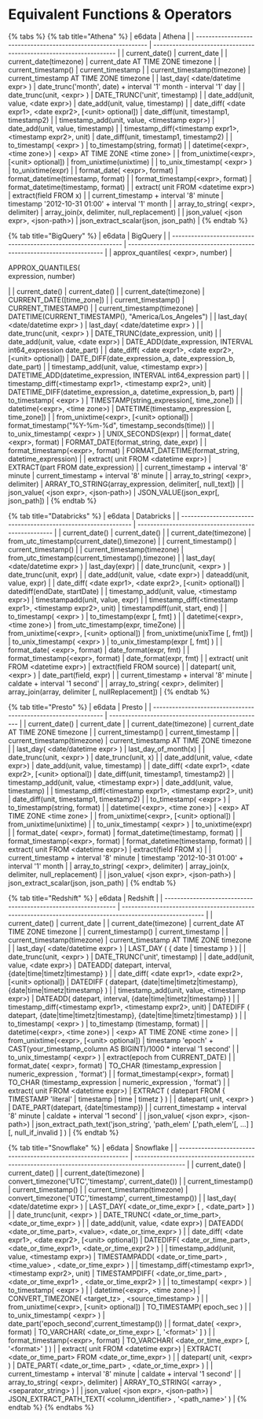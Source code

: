 # Equivalent Functions  & Operators



{% tabs %}
{% tab title="Athena" %}
| e6data                                                         | Athena                                                             |
| -------------------------------------------------------------- | ------------------------------------------------------------------ |
| current\_date()                                                | current\_date                                                      |
| current\_date(timezone)                                        | current\_date AT TIME ZONE timezone                                |
| current\_timestamp()                                           | current\_timestamp                                                 |
| current\_timestamp(timezone)                                   | current\_timestamp AT TIME ZONE timezone                           |
| last\_day( \<date/datetime expr> )                             | date\_trunc('month', date) + interval '1' month - interval '1' day |
| date\_trunc(unit, \<expr> )                                    | DATE\_TRUNC('unit', timestamp)                                     |
| date\_add(unit, value, \<date expr>)                           | date\_add(unit, value, timestamp)                                  |
| date\_diff( \<date expr1>, \<date expr2>, \[\<unit> optional]) | date\_diff(unit, timestamp1, timestamp2)                           |
| timestamp\_add(unit, value, \<timestamp expr>)                 | date\_add(unit, value, timestamp)                                  |
| timestamp\_diff(\<timestamp expr1>, \<timestamp expr2>, unit)  | date\_diff(unit, timestamp1, timestamp2)                           |
| to\_timestamp( \<expr> )                                       | to\_timestamp(string, format)                                      |
| datetime(\<expr>, \<time zone>)                                | \<exp> AT TIME ZONE \<time zone>                                   |
| from\_unixtime(\<expr>, \[\<unit> optional])                   | from\_unixtime(unixtime)                                           |
| to\_unix\_timestamp( \<expr> )                                 | to\_unixtime(expr)                                                 |
| format\_date( \<expr>, format)                                 | format\_datetime(timestamp, format)                                |
| format\_timestamp(\<expr>, format)                             | format\_datetime(timestamp, format)                                |
| extract( unit FROM \<datetime expr>)                           | extract(field FROM x)                                              |
| current\_timestamp + interval '8' minute                       | timestamp '2012-10-31 01:00' + interval '1' month                  |
| array\_to\_string( \<expr>, delimiter)                         | array\_join(x, delimiter, null\_replacement)                       |
| json\_value( \<json expr>, \<json-path>)                       | json\_extract\_scalar(json, json\_path)                            |
{% endtab %}

{% tab title="BigQuery" %}
| e6data                                                         | BigQuery                                                               |
| -------------------------------------------------------------- | ---------------------------------------------------------------------- |
| approx\_quantiles( \<expr>, number)                            | <p>APPROX_QUANTILES(<br>expression, number)</p>                        |
| current\_date()                                                | current\_date()                                                        |
| current\_date(timezone)                                        | CURRENT\_DATE(\[time\_zone])                                           |
| current\_timestamp()                                           | CURRENT\_TIMESTAMP()                                                   |
| current\_timestamp(timezone)                                   | DATETIME(CURRENT\_TIMESTAMP(), "America/Los\_Angeles")                 |
| last\_day( \<date/datetime expr> )                             | last\_day( \<date/datetime expr> )                                     |
| date\_trunc(unit, \<expr> )                                    | DATE\_TRUNC(date\_expression, unit)                                    |
| date\_add(unit, value, \<date expr>)                           | DATE\_ADD(date\_expression, INTERVAL int64\_expression date\_part)     |
| date\_diff( \<date expr1>, \<date expr2>, \[\<unit> optional]) | DATE\_DIFF(date\_expression\_a, date\_expression\_b, date\_part)       |
| timestamp\_add(unit, value, \<timestamp expr>)                 | DATETIME\_ADD(datetime\_expression, INTERVAL int64\_expression part)   |
| timestamp\_diff(\<timestamp expr1>, \<timestamp expr2>, unit)  | DATETIME\_DIFF(datetime\_expression\_a, datetime\_expression\_b, part) |
| to\_timestamp( \<expr> )                                       | TIMESTAMP(string\_expression\[, time\_zone])                           |
| datetime(\<expr>, \<time zone>)                                | DATETIME(timestamp\_expression \[, time\_zone])                        |
| from\_unixtime(\<expr>, \[\<unit> optional])                   | format\_timestamp("%Y-%m-%d", timestamp\_seconds(time))                |
| to\_unix\_timestamp( \<expr> )                                 | UNIX\_SECONDS(expr)                                                    |
| format\_date( \<expr>, format)                                 | FORMAT\_DATE(format\_string, date\_expr)                               |
| format\_timestamp(\<expr>, format)                             | FORMAT\_DATETIME(format\_string, datetime\_expression)                 |
| extract( unit FROM \<datetime expr>)                           | EXTRACT(part FROM date\_expression)                                    |
| current\_timestamp + interval '8' minute                       | current\_timestamp + interval '8' minute                               |
| array\_to\_string( \<expr>, delimiter)                         | ARRAY\_TO\_STRING(array\_expression, delimiter\[, null\_text])         |
| json\_value( \<json expr>, \<json-path>)                       | JSON\_VALUE(json\_expr\[, json\_path])                                 |
{% endtab %}

{% tab title="Databricks" %}
| e6data                                                         | Databricks                                          |
| -------------------------------------------------------------- | --------------------------------------------------- |
| current\_date()                                                | current\_date()                                     |
| current\_date(timezone)                                        | from\_utc\_timestamp(current\_date(),timezone)      |
| current\_timestamp()                                           | current\_timestamp()                                |
| current\_timestamp(timezone)                                   | from\_utc\_timestamp(current\_timestamp(),timezone) |
| last\_day( \<date/datetime expr> )                             | last\_day(expr)                                     |
| date\_trunc(unit, \<expr> )                                    | date\_trunc(unit, expr)                             |
| date\_add(unit, value, \<date expr>)                           | dateadd(unit, value, expr)                          |
| date\_diff( \<date expr1>, \<date expr2>, \[\<unit> optional]) | datediff(endDate, startDate)                        |
| timestamp\_add(unit, value, \<timestamp expr>)                 | timestampadd(unit, value, expr)                     |
| timestamp\_diff(\<timestamp expr1>, \<timestamp expr2>, unit)  | timestampdiff(unit, start, end)                     |
| to\_timestamp( \<expr> )                                       | to\_timestamp(expr \[, fmt] )                       |
| datetime(\<expr>, \<time zone>)                                | from\_utc\_timestamp(expr, timeZone)                |
| from\_unixtime(\<expr>, \[\<unit> optional])                   | from\_unixtime(unixTime \[, fmt])                   |
| to\_unix\_timestamp( \<expr> )                                 | to\_unix\_timestamp(expr \[, fmt] )                 |
| format\_date( \<expr>, format)                                 | date\_format(expr, fmt)                             |
| format\_timestamp(\<expr>, format)                             | date\_format(expr, fmt)                             |
| extract( unit FROM \<datetime expr>)                           | extract(field FROM source)                          |
| datepart( unit, \<expr> )                                      | date\_part(field, expr)                             |
| current\_timestamp + interval '8' minute                       | caldate + interval '1 second'                       |
| array\_to\_string( \<expr>, delimiter)                         | array\_join(array, delimiter \[, nullReplacement])  |
{% endtab %}

{% tab title="Presto" %}
| e6data                                                         | Presto                                            |
| -------------------------------------------------------------- | ------------------------------------------------- |
| current\_date()                                                | current\_date                                     |
| current\_date(timezone)                                        | current\_date AT TIME ZONE timezone               |
| current\_timestamp()                                           | current\_timestamp                                |
| current\_timestamp(timezone)                                   | current\_timestamp AT TIME ZONE timezone          |
| last\_day( \<date/datetime expr> )                             | last\_day\_of\_month(x)                           |
| date\_trunc(unit, \<expr> )                                    | date\_trunc(unit, x)                              |
| date\_add(unit, value, \<date expr>)                           | date\_add(unit, value, timestamp)                 |
| date\_diff( \<date expr1>, \<date expr2>, \[\<unit> optional]) | date\_diff(unit, timestamp1, timestamp2)          |
| timestamp\_add(unit, value, \<timestamp expr>)                 | date\_add(unit, value, timestamp)                 |
| timestamp\_diff(\<timestamp expr1>, \<timestamp expr2>, unit)  | date\_diff(unit, timestamp1, timestamp2)          |
| to\_timestamp( \<expr> )                                       | to\_timestamp(string, format)                     |
| datetime(\<expr>, \<time zone>)                                | \<exp> AT TIME ZONE \<time zone>                  |
| from\_unixtime(\<expr>, \[\<unit> optional])                   | from\_unixtime(unixtime)                          |
| to\_unix\_timestamp( \<expr> )                                 | to\_unixtime(expr)                                |
| format\_date( \<expr>, format)                                 | format\_datetime(timestamp, format)               |
| format\_timestamp(\<expr>, format)                             | format\_datetime(timestamp, format)               |
| extract( unit FROM \<datetime expr>)                           | extract(field FROM x)                             |
| current\_timestamp + interval '8' minute                       | timestamp '2012-10-31 01:00' + interval '1' month |
| array\_to\_string( \<expr>, delimiter)                         | array\_join(x, delimiter, null\_replacement)      |
| json\_value( \<json expr>, \<json-path>)                       | json\_extract\_scalar(json, json\_path)           |
{% endtab %}

{% tab title="Redshift" %}
| e6data                                                         | Redshift                                                                                                 |
| -------------------------------------------------------------- | -------------------------------------------------------------------------------------------------------- |
| current\_date()                                                | current\_date                                                                                            |
| current\_date(timezone)                                        | current\_date AT TIME ZONE timezone                                                                      |
| current\_timestamp()                                           | current\_timestamp                                                                                       |
| current\_timestamp(timezone)                                   | current\_timestamp AT TIME ZONE timezone                                                                 |
| last\_day( \<date/datetime expr> )                             | LAST\_DAY ( { date \| timestamp } )                                                                      |
| date\_trunc(unit, \<expr> )                                    | DATE\_TRUNC('unit', timestamp)                                                                           |
| date\_add(unit, value, \<date expr>)                           | DATEADD( datepart, interval, {date\|time\|timetz\|timestamp} )                                           |
| date\_diff( \<date expr1>, \<date expr2>, \[\<unit> optional]) | DATEDIFF ( datepart, {date\|time\|timetz\|timestamp}, {date\|time\|timetz\|timestamp} )                  |
| timestamp\_add(unit, value, \<timestamp expr>)                 | DATEADD( datepart, interval, {date\|time\|timetz\|timestamp} )                                           |
| timestamp\_diff(\<timestamp expr1>, \<timestamp expr2>, unit)  | DATEDIFF ( datepart, {date\|time\|timetz\|timestamp}, {date\|time\|timetz\|timestamp} )                  |
| to\_timestamp( \<expr> )                                       | to\_timestamp (timestamp, format)                                                                        |
| datetime(\<expr>, \<time zone>)                                | \<exp> AT TIME ZONE \<time zone>                                                                         |
| from\_unixtime(\<expr>, \[\<unit> optional])                   | timestamp 'epoch' + CAST(your\_timestamp\_column AS BIGINT)/1000 \* interval '1 second'                  |
| to\_unix\_timestamp( \<expr> )                                 | extract(epoch from CURRENT\_DATE)                                                                        |
| format\_date( \<expr>, format)                                 | TO\_CHAR (timestamp\_expression \| numeric\_expression , 'format')                                       |
| format\_timestamp(\<expr>, format)                             | TO\_CHAR (timestamp\_expression \| numeric\_expression , 'format')                                       |
| extract( unit FROM \<datetime expr>)                           | EXTRACT ( datepart FROM { TIMESTAMP 'literal' \| timestamp \| time \| timetz } )                         |
| datepart( unit, \<expr> )                                      | DATE\_PART(datepart, {date\|timestamp})                                                                  |
| current\_timestamp + interval '8' minute                       | caldate + interval '1 second'                                                                            |
| json\_value( \<json expr>, \<json-path>)                       | json\_extract\_path\_text('json\_string', 'path\_elem' \[,'path\_elem'\[, …] ] \[, null\_if\_invalid ] ) |
{% endtab %}

{% tab title="Snowflake" %}
| e6data                                                         | Snowflake                                                                                      |
| -------------------------------------------------------------- | ---------------------------------------------------------------------------------------------- |
| current\_date()                                                | current\_date()                                                                                |
| current\_date(timezone)                                        | convert\_timezone('UTC','timestamp', current\_date())                                          |
| current\_timestamp()                                           | current\_timestamp()                                                                           |
| current\_timestamp(timezone)                                   | convert\_timezone('UTC','timestamp', current\_timestamp())                                     |
| last\_day( \<date/datetime expr> )                             | LAST\_DAY( \<date\_or\_time\_expr> \[ , \<date\_part> ] )                                      |
| date\_trunc(unit, \<expr> )                                    | DATE\_TRUNC( \<date\_or\_time\_part>, \<date\_or\_time\_expr> )                                |
| date\_add(unit, value, \<date expr>)                           | DATEADD( \<date\_or\_time\_part>, \<value>, \<date\_or\_time\_expr> )                          |
| date\_diff( \<date expr1>, \<date expr2>, \[\<unit> optional]) | DATEDIFF( \<date\_or\_time\_part>, \<date\_or\_time\_expr1>, \<date\_or\_time\_expr2> )        |
| timestamp\_add(unit, value, \<timestamp expr>)                 | TIMESTAMPADD( \<date\_or\_time\_part> , \<time\_value> , \<date\_or\_time\_expr> )             |
| timestamp\_diff(\<timestamp expr1>, \<timestamp expr2>, unit)  | TIMESTAMPDIFF( \<date\_or\_time\_part> , \<date\_or\_time\_expr1> , \<date\_or\_time\_expr2> ) |
| to\_timestamp( \<expr> )                                       | to\_timestamp( \<expr> )                                                                       |
| datetime(\<expr>, \<time zone>)                                | CONVERT\_TIMEZONE( \<target\_tz> , \<source\_timestamp> )                                      |
| from\_unixtime(\<expr>, \[\<unit> optional])                   | TO\_TIMESTAMP( epoch\_sec )                                                                    |
| to\_unix\_timestamp( \<expr> )                                 | date\_part('epoch\_second',current\_timestamp())                                               |
| format\_date( \<expr>, format)                                 | TO\_VARCHAR( \<date\_or\_time\_expr> \[, '\<format>' ] )                                       |
| format\_timestamp(\<expr>, format)                             | TO\_VARCHAR( \<date\_or\_time\_expr> \[, '\<format>' ] )                                       |
| extract( unit FROM \<datetime expr>)                           | EXTRACT( \<date\_or\_time\_part> FROM \<date\_or\_time\_expr> )                                |
| datepart( unit, \<expr> )                                      | DATE\_PART( \<date\_or\_time\_part> , \<date\_or\_time\_expr> )                                |
| current\_timestamp + interval '8' minute                       | caldate + interval '1 second'                                                                  |
| array\_to\_string( \<expr>, delimiter)                         | ARRAY\_TO\_STRING( \<array> , \<separator\_string> )                                           |
| json\_value( \<json expr>, \<json-path>)                       | JSON\_EXTRACT\_PATH\_TEXT( \<column\_identifier> , '\<path\_name>' )                           |
{% endtab %}
{% endtabs %}

